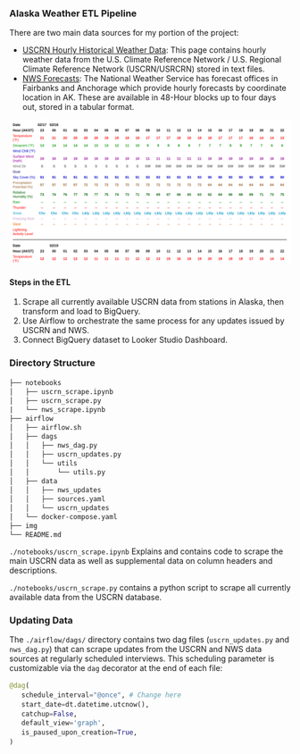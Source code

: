 ### **Alaska Weather ETL Pipeline** 

There are two main data sources for my portion of the project:
* [USCRN Hourly Historical Weather Data](https://www.ncei.noaa.gov/pub/data/uscrn/products/hourly02/): This page contains hourly weather data from the U.S. Climate Reference Network / U.S. Regional Climate Reference Network (USCRN/USRCRN) stored in text files. 
* [NWS Forecasts](https://forecast.weather.gov/MapClick.php?lat=60.7506&lon=-160.5006&unit=0&lg=english&FcstType=digital): The National Weather Service has forecast offices in Fairbanks and Anchorage which provide hourly forecasts by coordinate location in AK. These are available in 48-Hour blocks up to four days out, stored in a tabular format.
  
![nws_tabular_example](img/nws_tabular_ex.png)

#### **Steps in the ETL**  
1. Scrape all currently available USCRN data from stations in Alaska, then transform and load to BigQuery.
2. Use Airflow to orchestrate the same process for any updates issued by USCRN and NWS.
3. Connect BigQuery dataset to Looker Studio Dashboard.

### **Directory Structure** 
```
├── notebooks
│   ├── uscrn_scrape.ipynb
│   ├── uscrn_scrape.py
|   └── nws_scrape.ipynb
├── airflow
│   ├── airflow.sh
│   ├── dags
│   │   ├── nws_dag.py
│   │   ├── uscrn_updates.py
│   │   └── utils
│   │       └── utils.py
│   ├── data
│   │   ├── nws_updates
│   │   ├── sources.yaml
│   │   └── uscrn_updates
│   └── docker-compose.yaml
├── img
└── README.md
```

`./notebooks/uscrn_scrape.ipynb` Explains and contains code to scrape the main USCRN data as well as supplemental data on column headers and descriptions.  

`./notebooks/uscrn_scrape.py` contains a python script to scrape all currently available data from the USCRN database.


### **Updating Data** 
The `./airflow/dags/` directory contains two dag files (`uscrn_updates.py` and `nws_dag.py`) that can scrape updates from the USCRN and NWS data sources at regularly scheduled interviews. This scheduling parameter is customizable via the `dag` decorator at the end of each file: 

```python 
@dag(
   schedule_interval="@once", # Change here 
   start_date=dt.datetime.utcnow(),
   catchup=False,
   default_view='graph',
   is_paused_upon_creation=True,
)
```

